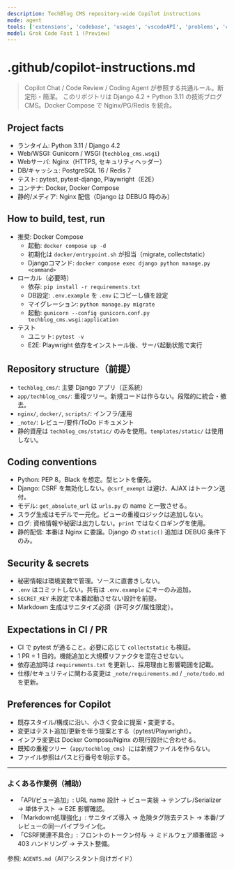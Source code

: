 ```yaml
---
description: TechBlog CMS repository-wide Copilot instructions
mode: agent
tools: ['extensions', 'codebase', 'usages', 'vscodeAPI', 'problems', 'changes', 'testFailure', 'terminalSelection', 'terminalLastCommand', 'openSimpleBrowser', 'fetch', 'findTestFiles', 'searchResults', 'githubRepo', 'getPythonEnvironmentInfo', 'getPythonExecutableCommand', 'installPythonPackage', 'configurePythonEnvironment', 'runTests', 'runCommands', 'runTasks', 'editFiles', 'runNotebooks', 'search']
model: Grok Code Fast 1 (Preview)
---
```

# .github/copilot-instructions.md

> Copilot Chat / Code Review / Coding Agent が参照する共通ルール。断定形・簡潔。
> このリポジトリは Django 4.2 + Python 3.11 の技術ブログ CMS。Docker Compose で Nginx/PG/Redis を統合。

## Project facts
- ランタイム: Python 3.11 / Django 4.2
- Web/WSGI: Gunicorn / WSGI (`techblog_cms.wsgi`)
- Webサーバ: Nginx（HTTPS, セキュリティヘッダー）
- DB/キャッシュ: PostgreSQL 16 / Redis 7
- テスト: pytest, pytest-django, Playwright（E2E）
- コンテナ: Docker, Docker Compose
- 静的/メディア: Nginx 配信（Django は DEBUG 時のみ）

## How to build, test, run
- 推奨: Docker Compose
  - 起動: `docker compose up -d`
  - 初期化は `docker/entrypoint.sh` が担当（migrate, collectstatic）
  - Djangoコマンド: `docker compose exec django python manage.py <command>`
- ローカル（必要時）
  - 依存: `pip install -r requirements.txt`
  - DB設定: `.env.example` を `.env` にコピーし値を設定
  - マイグレーション: `python manage.py migrate`
  - 起動: `gunicorn --config gunicorn.conf.py techblog_cms.wsgi:application`
- テスト
  - ユニット: `pytest -v`
  - E2E: Playwright 依存をインストール後、サーバ起動状態で実行

## Repository structure（前提）
- `techblog_cms/`: 主要 Django アプリ（正系統）
- `app/techblog_cms/`: 重複ツリー。新規コードは作らない。段階的に統合・撤去。
- `nginx/`, `docker/`, `scripts/`: インフラ/運用
- `_note/`: レビュー/要件/ToDo ドキュメント
- 静的資産は `techblog_cms/static/` のみを使用。`templates/static/` は使用しない。

## Coding conventions
- Python: PEP 8。Black を想定。型ヒントを優先。
- Django: CSRF を無効化しない。`@csrf_exempt` は避け、AJAX はトークン送付。
- モデル: `get_absolute_url` は `urls.py` の name と一致させる。
- スラグ生成はモデルで一元化。ビューの重複ロジックは追加しない。
- ログ: 資格情報や秘密は出力しない。`print` ではなくロギングを使用。
- 静的配信: 本番は Nginx に委譲。Django の `static()` 追加は DEBUG 条件下のみ。

## Security & secrets
- 秘密情報は環境変数で管理。ソースに直書きしない。
- `.env` はコミットしない。共有は `.env.example` にキーのみ追加。
- `SECRET_KEY` 未設定で本番起動させない設計を前提。
- Markdown 生成はサニタイズ必須（許可タグ/属性限定）。

## Expectations in CI / PR
- CI で pytest が通ること。必要に応じて `collectstatic` も検証。
- 1 PR = 1 目的。機能追加と大規模リファクタを混在させない。
- 依存追加時は `requirements.txt` を更新し、採用理由と影響範囲を記載。
- 仕様/セキュリティに関わる変更は `_note/requirements.md` / `_note/todo.md` を更新。

## Preferences for Copilot
- 既存スタイル/構成に沿い、小さく安全に提案・変更する。
- 変更はテスト追加/更新を伴う提案とする（pytest/Playwright）。
- インフラ変更は Docker Compose/Nginx の現行設計に合わせる。
- 既知の重複ツリー（`app/techblog_cms`）には新規ファイルを作らない。
- ファイル参照はパスと行番号を明示する。

---

### よくある作業例（補助）
- 「API/ビュー追加」: URL name 設計 → ビュー実装 → テンプレ/Serializer → 単体テスト → E2E 影響確認。
- 「Markdown処理強化」: サニタイズ導入 → 危険タグ除去テスト → 本番/プレビューの同一パイプライン化。
- 「CSRF関連不具合」: フロントのトークン付与 → ミドルウェア順番確認 → 403 ハンドリング → テスト整備。

参照: `AGENTS.md`（AIアシスタント向けガイド）

